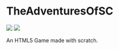 # TheAdventuresOfSC
<img src=https://build.phonegap.com/apps/3975622/badge/4005654711/version.svg />


<img src=https://build.phonegap.com/apps/3975622/badge/4005654711/android.svg />



An HTML5 Game made with scratch.
